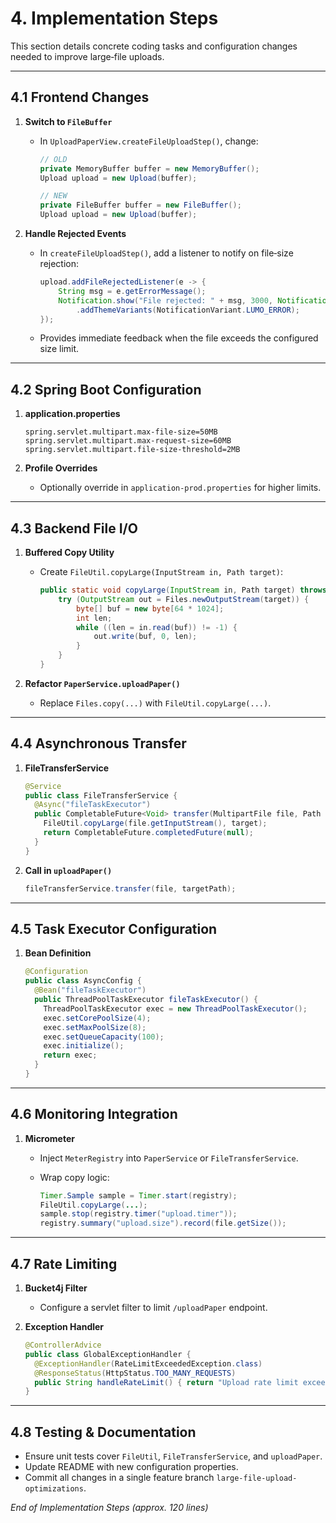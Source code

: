# 4. Implementation Steps

This section details concrete coding tasks and configuration changes needed to improve large‐file uploads.

---

## 4.1 Frontend Changes

1. **Switch to `FileBuffer`**  
   
   - In `UploadPaperView.createFileUploadStep()`, change:
     
     ```java
     // OLD
     private MemoryBuffer buffer = new MemoryBuffer();
     Upload upload = new Upload(buffer);
     
     // NEW
     private FileBuffer buffer = new FileBuffer();
     Upload upload = new Upload(buffer);
     ```

2. **Handle Rejected Events**  
   
   - In `createFileUploadStep()`, add a listener to notify on file‐size rejection:  
     
     ```java
     upload.addFileRejectedListener(e -> {
         String msg = e.getErrorMessage();
         Notification.show("File rejected: " + msg, 3000, Notification.Position.BOTTOM_START)
             .addThemeVariants(NotificationVariant.LUMO_ERROR);
     });
     ```
   - Provides immediate feedback when the file exceeds the configured size limit.

---

## 4.2 Spring Boot Configuration

1. **application.properties**  
   
   ```properties
   spring.servlet.multipart.max-file-size=50MB
   spring.servlet.multipart.max-request-size=60MB
   spring.servlet.multipart.file-size-threshold=2MB
   ```

2. **Profile Overrides**  
   
   - Optionally override in `application-prod.properties` for higher limits.

---

## 4.3 Backend File I/O

1. **Buffered Copy Utility**  
   
   - Create `FileUtil.copyLarge(InputStream in, Path target)`:
     
     ```java
     public static void copyLarge(InputStream in, Path target) throws IOException {
         try (OutputStream out = Files.newOutputStream(target)) {
             byte[] buf = new byte[64 * 1024];
             int len;
             while ((len = in.read(buf)) != -1) {
                 out.write(buf, 0, len);
             }
         }
     }
     ```

2. **Refactor `PaperService.uploadPaper()`**  
   
   - Replace `Files.copy(...)` with `FileUtil.copyLarge(...)`.

---

## 4.4 Asynchronous Transfer

1. **FileTransferService**  
   
   ```java
   @Service
   public class FileTransferService {
     @Async("fileTaskExecutor")
     public CompletableFuture<Void> transfer(MultipartFile file, Path target) {
       FileUtil.copyLarge(file.getInputStream(), target);
       return CompletableFuture.completedFuture(null);
     }
   }
   ```

2. **Call in `uploadPaper()`**  
   
   ```java
   fileTransferService.transfer(file, targetPath);
   ```

---

## 4.5 Task Executor Configuration

1. **Bean Definition**  
   
   ```java
   @Configuration
   public class AsyncConfig {
     @Bean("fileTaskExecutor")
     public ThreadPoolTaskExecutor fileTaskExecutor() {
       ThreadPoolTaskExecutor exec = new ThreadPoolTaskExecutor();
       exec.setCorePoolSize(4);
       exec.setMaxPoolSize(8);
       exec.setQueueCapacity(100);
       exec.initialize();
       return exec;
     }
   }
   ```

---

## 4.6 Monitoring Integration

1. **Micrometer**  
   
   - Inject `MeterRegistry` into `PaperService` or `FileTransferService`.
   
   - Wrap copy logic:
     
     ```java
     Timer.Sample sample = Timer.start(registry);
     FileUtil.copyLarge(...);
     sample.stop(registry.timer("upload.timer"));
     registry.summary("upload.size").record(file.getSize());
     ```

---

## 4.7 Rate Limiting

1. **Bucket4j Filter**  
   
   - Configure a servlet filter to limit `/uploadPaper` endpoint.

2. **Exception Handler**  
   
   ```java
   @ControllerAdvice
   public class GlobalExceptionHandler {
     @ExceptionHandler(RateLimitExceededException.class)
     @ResponseStatus(HttpStatus.TOO_MANY_REQUESTS)
     public String handleRateLimit() { return "Upload rate limit exceeded"; }
   }
   ```

---

## 4.8 Testing & Documentation

- Ensure unit tests cover `FileUtil`, `FileTransferService`, and `uploadPaper`.
- Update README with new configuration properties.
- Commit all changes in a single feature branch `large-file-upload-optimizations`.

_End of Implementation Steps (approx. 120 lines)_
